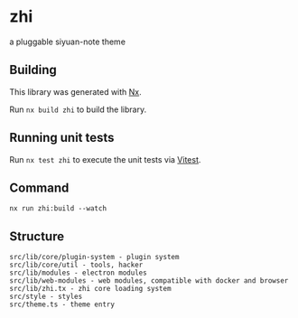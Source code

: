 # zhi

a pluggable siyuan-note theme

## Building

This library was generated with [Nx](https://nx.dev).

Run `nx build zhi` to build the library.

## Running unit tests

Run `nx test zhi` to execute the unit tests via [Vitest](https://vitest.dev).

## Command

```
nx run zhi:build --watch
```

## Structure

```
src/lib/core/plugin-system - plugin system
src/lib/core/util - tools, hacker
src/lib/modules - electron modules
src/lib/web-modules - web modules, compatible with docker and browser
src/lib/zhi.tx - zhi core loading system
src/style - styles
src/theme.ts - theme entry
```
